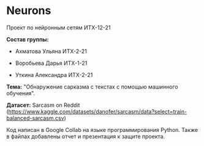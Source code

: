# Neurons
Проект по нейронным сетям ИТХ-12-21

<b>Состав группы:</b> 

- Ахматова Ульяна ИТХ-2-21

- Воробьева Дарья ИТХ-1-21

- Уткина Александра ИТХ-2-21

<b>Тема:</b>  "Обнаружение сарказма с текстах с помощью машинного обучения".

<b>Датасет:</b>  Sarcasm on Reddit (https://www.kaggle.com/datasets/danofer/sarcasm/data?select=train-balanced-sarcasm.csv)

Код написан в Google Collab на языке программирования Python. Также в файлах добавлены отчет и презентация к защите проекта. 
